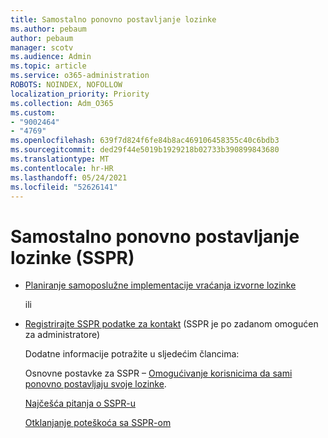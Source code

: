 ```yaml
---
title: Samostalno ponovno postavljanje lozinke
ms.author: pebaum
author: pebaum
manager: scotv
ms.audience: Admin
ms.topic: article
ms.service: o365-administration
ROBOTS: NOINDEX, NOFOLLOW
localization_priority: Priority
ms.collection: Adm_O365
ms.custom:
- "9002464"
- "4769"
ms.openlocfilehash: 639f7d824f6fe84b8ac469106458355c40c6bdb3
ms.sourcegitcommit: ded29f44e5019b1929218b02733b390899843680
ms.translationtype: MT
ms.contentlocale: hr-HR
ms.lasthandoff: 05/24/2021
ms.locfileid: "52626141"
---
```

# <a name="self-service-password-reset-sspr"></a>Samostalno ponovno postavljanje lozinke (SSPR)

- [Planiranje samoposlužne implementacije vraćanja izvorne lozinke](https://go.microsoft.com/fwlink/?linkid=2142944)  

    ili
- [Registrirajte SSPR podatke za kontakt](https://mysignins.microsoft.com/security-info) (SSPR je po zadanom omogućen za administratore)

    Dodatne informacije potražite u sljedećim člancima:

    Osnovne postavke za SSPR – [Omogućivanje korisnicima da sami ponovno postavljaju svoje lozinke](/microsoft-365/admin/add-users/let-users-reset-passwords).

    [Najčešća pitanja o SSPR-u](/azure/active-directory/authentication/active-directory-passwords-faq)

    [Otklanjanje poteškoća sa SSPR-om](/azure/active-directory/authentication/active-directory-passwords-troubleshoot)
